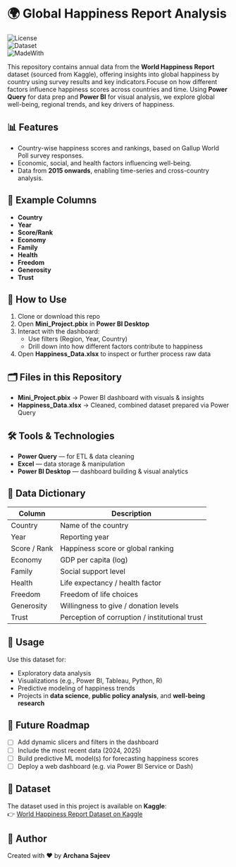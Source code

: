 # 🌍 Global Happiness Report Analysis

![License](https://img.shields.io/badge/License-MIT-green)  
![Dataset](https://img.shields.io/badge/Dataset-2015--2023-blue)  
![MadeWith](https://img.shields.io/badge/Made%20with-PowerBI-yellow)

This repository contains annual data from the **World Happiness Report** dataset (sourced from Kaggle), offering insights into global happiness by country using survey results and key indicators.Focuse on how different factors influence happiness scores across countries and time.  Using **Power Query** for data prep and **Power BI** for visual analysis, we explore global well-being, regional trends, and key drivers of happiness.

## 📊 Features
- Country-wise happiness scores and rankings, based on Gallup World Poll survey responses.  
- Economic, social, and health factors influencing well-being.  
- Data from **2015 onwards**, enabling time-series and cross-country analysis.  

## 📂 Example Columns
- **Country**  
- **Year**  
- **Score/Rank**  
- **Economy**  
- **Family**  
- **Health**  
- **Freedom**  
- **Generosity**  
- **Trust**
  
## 🚀 How to Use
1. Clone or download this repo  
2. Open **Mini_Project.pbix** in **Power BI Desktop**  
3. Interact with the dashboard:
   - Use filters (Region, Year, Country)  
   - Drill down into how different factors contribute to happiness  
4. Open **Happiness_Data.xlsx** to inspect or further process raw data

## 🗂 Files in this Repository
- **Mini_Project.pbix** → Power BI dashboard with visuals & insights  
- **Happiness_Data.xlsx** → Cleaned, combined dataset prepared via Power Query

## 🛠 Tools & Technologies
- **Power Query** — for ETL & data cleaning  
- **Excel** — data storage & manipulation  
- **Power BI Desktop** — dashboard building & visual analytics

## 📖 Data Dictionary
| Column       | Description |
|---------------|-------------|
| Country       | Name of the country |
| Year          | Reporting year |
| Score / Rank  | Happiness score or global ranking |
| Economy        | GDP per capita (log) |
| Family         | Social support level |
| Health         | Life expectancy / health factor |
| Freedom        | Freedom of life choices |
| Generosity      | Willingness to give / donation levels |
| Trust           | Perception of corruption / institutional trust |
   
## 🚀 Usage
Use this dataset for:
- Exploratory data analysis  
- Visualizations (e.g., Power BI, Tableau, Python, R)  
- Predictive modeling of happiness trends  
- Projects in **data science**, **public policy analysis**, and **well-being research**

## 🔮 Future Roadmap
- [ ] Add dynamic slicers and filters in the dashboard  
- [ ] Include the most recent data (2024, 2025)  
- [ ] Build predictive ML model(s) for forecasting happiness scores  
- [ ] Deploy a web dashboard (e.g. via Power BI Service or Dash) 

## 📂 Dataset
The dataset used in this project is available on **Kaggle**:  
👉 [World Happiness Report Dataset on Kaggle](https://www.kaggle.com/datasets/unsdsn/world-happiness)
  
## 📌 Author
Created with ❤️ by **Archana Sajeev**  
